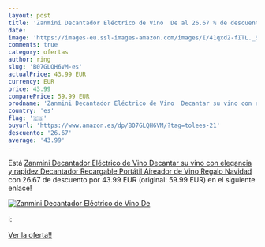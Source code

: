 ```yaml
---
layout: post
title: 'Zanmini Decantador Eléctrico de Vino  De al 26.67 % de descuento'
date: 
image: 'https://images-eu.ssl-images-amazon.com/images/I/41qxd2-fITL._SL200_.jpg'
comments: true
category: ofertas
author: ring
slug: 'B07GLQH6VM-es'
actualPrice: 43.99 EUR
currency: EUR
price: 43.99
comparePrice: 59.99 EUR
prodname: 'Zanmini Decantador Eléctrico de Vino  Decantar su vino con elegancia y rapidez  Decantador Recargable  Portátil Aireador de Vino  Regalo Navidad'
country: 'es'
flag: '🇪🇸'
buyurl: 'https://www.amazon.es/dp/B07GLQH6VM/?tag=tolees-21'
descuento: '26.67'
average: '43.99'
---
```


Está [Zanmini Decantador Eléctrico de Vino  Decantar su vino con elegancia y rapidez  Decantador Recargable  Portátil Aireador de Vino  Regalo Navidad](https://www.amazon.es/dp/B07GLQH6VM/?tag=tolees-21) con 26.67 de descuento por 43.99 EUR (original: 59.99 EUR) en el siguiente enlace!

[![Zanmini Decantador Eléctrico de Vino  De](https://images-eu.ssl-images-amazon.com/images/I/41qxd2-fITL._SL200_.jpg)](https://www.amazon.es/dp/B07GLQH6VM/?tag=tolees-21)

ℹ️:


[Ver la oferta!!](https://www.amazon.es/dp/B07GLQH6VM/?tag=tolees-21)
